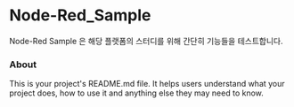 Node-Red_Sample
===============

Node-Red Sample 은 해당 플랫폼의  스터디를 위해 간단히 기능들을 테스트합니다.

### About

This is your project's README.md file. It helps users understand what your
project does, how to use it and anything else they may need to know.
